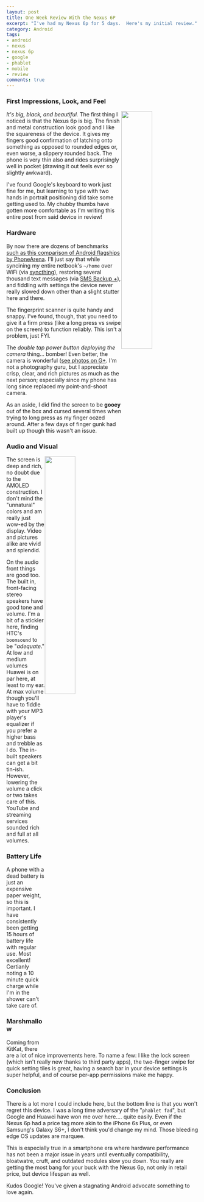 ```yaml
---
layout: post
title: One Week Review With the Nexus 6P
excerpt: "I've had my Nexus 6p for 5 days.  Here's my initial review."
category: Android
tags:
- android
- nexus
- nexus 6p
- google
- phablet
- mobile
- review
comments: true
---
```


### First Impressions, Look, and Feel

<img style="float: right; height: auto; width: 40%" src="http://drive.google.com/uc?export=view&id=0B2RH_BSaD6YPdzJfNXVOWE1PV3M">

*It's big, black, and beautiful.*  The first thing I noticed is that the Nexus 6p is big.  The finish and metal construction look good and I like the squareness of the device.  It gives my fingers good confirmation of latching onto something as opposed to rounded edges or, even worse, a slippery rounded back.  The phone is very thin also and rides surprisingly well in pocket (drawing it out feels ever so slightly awkward).

I've found Google's keyboard to work just fine for me, but learning to type with two hands in portrait positioning did take some getting used to.  My chubby thumbs have gotten more comfortable as I'm writing this entire post from said device in review!

### Hardware

By now there are dozens of benchmarks [such as this comparison of Android flagships by PhoneArena](http://www.phonearena.com/phones/Google-Nexus-6P_id9587/benchmarks).  I'll just say that while syncining my entire netbook's ```~/home``` over WiFi (via [syncthing](https://gtbjj.github.io/linux/2016/02/20/Syncthing.html)), restoring several thousand text messages (via [SMS Backup +](https://play.google.com/store/apps/details?id=com.zegoggles.smssync)), and fiddling with settings the device never really slowed down other than a slight stutter here and there.

The fingerprint scanner is quite handy and snappy.  I've found, though, that you need to give it a firm press (like a long press vs swipe on the screen) to function reliably.  This isn't a problem, just FYI.

The *double tap power button deploying the camera* thing... bomber!  Even better, the camera is wonderful ([see photos on G+](https://plus.google.com/communities/109549317163412824144/stream/d2a2dc9b-a5e9-447a-ac9f-c20a16e61c6e).  I'm not a photography guru, but I appreciate crisp, clear, and rich pictures as much as the next person; especially since my phone has long since replaced my point-and-shoot camera.

As an aside, I did find the screen to be **gooey** out of the box and cursed several times when trying to long press as my finger oozed around.  After a few days of finger gunk had built up though this wasn't an issue.

### Audio and Visual

<img style="float: right; height: auto; width: 40%" src="https://lh3.googleusercontent.com/SDEDXQEGQ--O5W7yNIiY-gSljSp7UN668sGkXCTT8nxyOsOSDwCYHageLtsBsCLMtA9SNA=w1366-h768-rw-no">

The screen is deep and rich, no doubt due to the AMOLED construction.  I don't mind the "unnatural" colors and am really just wow-ed by the display.  Video and pictures alike are vivid and splendid.

On the audio front things are good too.  The built in, front-facing stereo speakers have good tone and volume. I'm a bit of a stickler here, finding HTC's ```boomsound``` to be "*adequate*." At low and medium volumes Huawei is on par here, at least to my ear.  At max volume though you'll have to fiddle with your MP3 player's equalizer if you prefer a higher bass and trebble as I do.  The in-built speakers can get a bit tin-ish.  However, lowering the volume a click or two takes care of this.  YouTube and streaming services sounded rich and full at all volumes.


### Battery Life

A phone with a dead battery is just an expensive paper weight, so this is important.  I have consistently been getting 15 hours of battery life with regular use.  Most excellent!  Certianly noting a 10 minute quick charge while I'm in the shower can't take care of.

### Marshmallow

Coming from KitKat, there are a lot of nice improvements here.  To name a few:  I like the lock screen (which isn't really new thanks to third party apps), the two-finger swipe for quick setting tiles is great, having a search bar in your device settings is super helpful, and of course per-app permissions make me happy.

### Conclusion

There is a lot more I could include here, but the bottom line is that you won't regret this device.  I was a long time adversary of the "```phablet fad```", but Google and Huawei have won me over here.... quite easily.  Even if the Nexus 6p had a price tag more akin to the iPhone 6s Plus, or even Samsung's Galaxy S6+, I don't think you'd change my mind.  Those bleeding edge OS updates are marquee.

This is especially true in a smartphone era where hardware performance has not been a major issue in years until eventually compatibility, bloatwatre, cruft, and outdated modules slow you down.  You really are getting the most bang for your buck with the Nexus 6p, not only in retail price, but device lifespan as well.

Kudos Google!  You've given a stagnating Android advocate something to love again.
